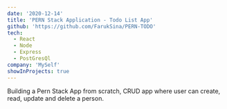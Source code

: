 ```yaml
---
date: '2020-12-14'
title: 'PERN Stack Application - Todo List App'
github: 'https://github.com/FarukSina/PERN-TODO'
tech:
  - React
  - Node
  - Express
  - PostGresQl
company: 'MySelf'
showInProjects: true
---
```


Building a Pern Stack App from scratch, CRUD app where user can create, read, update and delete a person.
